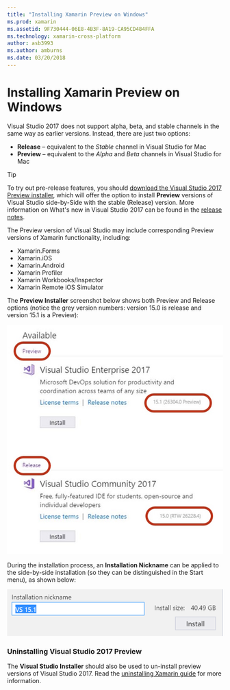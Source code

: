 ```yaml
---
title: "Installing Xamarin Preview on Windows"
ms.prod: xamarin
ms.assetid: 9F730444-06E8-4B3F-8A19-CA95CD484FFA
ms.technology: xamarin-cross-platform
author: asb3993
ms.author: amburns
ms.date: 03/20/2018
---
```


# Installing Xamarin Preview on Windows

Visual Studio 2017 does not support alpha, beta, and stable channels in
the same way as earlier versions. Instead, there are just two options:

- **Release** – equivalent to the _Stable_ channel in Visual Studio for Mac
- **Preview** – equivalent to the _Alpha_ and _Beta_ channels in Visual Studio for Mac

> [!TIP] 
> To try out pre-release features, you should [download the Visual Studio 2017 Preview installer](https://www.visualstudio.com/vs/preview/), which will offer the option to install **Preview**
> versions of Visual Studio side-by-Side with the stable (Release) version. More information on What's new in Visual Studio 2017 can be found in the [release notes](/visualstudio/releasenotes/vs2017-preview-relnotes).

The Preview version of Visual Studio may include corresponding Preview
versions of Xamarin functionality, including:

- Xamarin.Forms
- Xamarin.iOS
- Xamarin.Android
- Xamarin Profiler
- Xamarin Workbooks/Inspector
- Xamarin Remote iOS Simulator

The **Preview Installer** screenshot below shows both Preview and Release options (notice the grey version numbers: version 15.0 is release and version 15.1 is a Preview):

![installer showing preview options](windows-images/vs2017-installer.jpg)

During the installation process, an **Installation Nickname** can be
applied to the side-by-side installation (so they can be distinguished
in the Start menu), as shown below:

[![edit nickname before installing](windows-images/vs2017-nickname-sml.png "edit nickname before installing")](windows-images/vs2017-nickname.png#lightbox)

### Uninstalling Visual Studio 2017 Preview

The **Visual Studio Installer** should also be used to un-install preview versions of Visual Studio 2017. Read the [uninstalling Xamarin guide](uninstalling-xamarin.md#uninstallvs2017) for more information.
